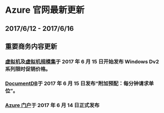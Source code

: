<properties
	pageTitle="Azure 官网本周更新 | Azure"
    description="Azure 官网本周更新"
    services=""
    documentationCenter=""
    authors=""
    manager=""
    editor=""
    tags=""/>

<tags ms.service="weekly-updates" ms.date="" wacn.date="" wacn.lang="cn"/>

# Azure 官网最新更新
## 2017/6/12 - 2017/6/16
## 重要商务内容更新
### <a id="weekly-updates-6-12_pricing-virtual-machines" href="/pricing/details/virtual-machines/">虚拟机</a>及<a id="weekly-updates-6-12_pricing-virtual-machine-scale-sets" href="/pricing/details/virtual-machine-scale-sets/">虚拟机规模集</a>于 2017 年 6 月 15 日开始发布 Windows Dv2 系列限时促销价格。

### <a id="weekly-updates-6-12_pricing-documentdb" href="/pricing/details/documentdb/">DocumentDB</a>于 2017 年 6 月 15 日发布“附加预配：每分钟请求单位”。

### <a id="weekly-updates-6-12_home-features-azure-portal" href="/home/features/azure-portal/">Azure 门户</a>于 2017 年 6 月 14 日正式发布
